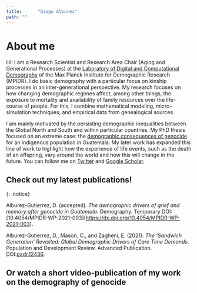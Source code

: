 ```yaml
---
title: 		"Diego Alburez"
path: ""
---
```


# About me

Hi! I am a Research Scientist and Research Area Chair (Aging and Generational Processes) at the [Laboratory of Digital and Computational Demography](https://www.demogr.mpg.de/en/laboratories/digital_and_computational_demography_5555/default.htm) of the Max Planck Institute for Demographic Research (MPIDR). 
I do basic demography with a particular focus on kinship processes in an inter-generational perspective. 
My research focuses on how changing demographic regimes affect, among other things, the exposure to mortality and availability of family resources over the life-course of people. 
For this, I combine mathematical modeling, micro-simulation techniques, and empirical data from genealogical sources.


I am mainly motivated by the persisting demographic inequalities between the Global North and South and within particular countries. 
My PhD thesis focused on an extreme case: the [demographic consequences of genocide](https://www.demographic-research.org/volumes/vol40/23/) for an indigenous population in Guatemala. 
My later work has expanded this line of work to highlight how the experience of life events, such as the death of an offspring, vary around the world and how this will change in the future. 
You can follow me on [Twitter](https://twitter.com/d_alburez) and [Google Scholar](https://scholar.google.co.uk/citations?hl=en&user=uyx520sAAAAJ&view_op=list_works&gmla=AJsN-F5Qqb0hd3B0qivi8Hgo906iqIDsIV4_AoQ_AXo4d7tK9JWn3vD5Uh_DdsT3nJNg_fWgYuma6tRQ83kVBljTd346Abk1aRJ77fnNsqC1GPM4jlU03Pc).


## 	Check out my latest publications!

{: .notice}

Alburez-Gutierrez, D. (accepted). *The demographic drivers of grief and memory after genocide in Guatemala.* Demography. Temporary DOI:\[10.4054/MPIDR-WP-2021-003](https://dx.doi.org/10.4054/MPIDR-WP-2021-003).

Alburez-Gutierrez, D., Mason, C., and Zagheni, E. (2021). *The 'Sandwich Generation' Revisited: Global Demographic Drivers of Care Time Demands*. Population and Development Review. Advanced Publication. DOI:[padr.12436](https://doi.org/10.1111/padr.12436).

<!---
Alburez-Gutierrez, D., Kolk, M. and Zagheni E. (2021). *Women's experience of child death: A global demographic perspective.* Demography, 58(5):1715-1735 . DOI:[10.1215/00703370-9420770](https://doi.org/10.1215/00703370-9420770).
-->

## Or watch a short video-publication of my work on the demography of genocide

<script type="application/javascript" src="https://lt.org/sites/all/modules/project/custom/video_publication/js/embed.js"></script><div class="latest-thinking-video" video-src="https://lt.org/embed/4825"></div>